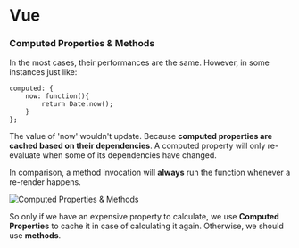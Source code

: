 # Vue
### Computed Properties & Methods

In the most cases, their performances are the same. However, in some instances just like:

```vue
computed: {
	now: function(){
		return Date.now();
	}
};
```



The value of 'now' wouldn't update. Because **computed properties are cached based on their dependencies**. A computed property will only re-evaluate when some of its dependencies have changed. 

In comparison, a method invocation will **always** run the function whenever a re-render happens.

![Computed Properties & Methods](F:\2018-summer-camp\Vue\ComputedProperties\methods&ComputedProperties.png)

So only if we have an expensive property to calculate, we use **Computed Properties** to cache it in case of calculating it again. Otherwise, we should use **methods**.

